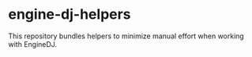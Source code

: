 # engine-dj-helpers
This repository bundles helpers to minimize manual effort when working with EngineDJ.
